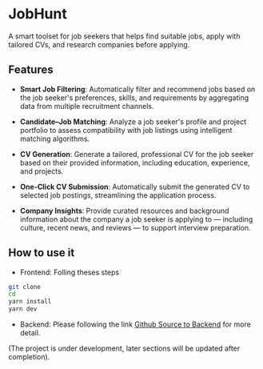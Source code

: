 # JobHunt
A smart toolset for job seekers that helps find suitable jobs, apply with tailored CVs, and research companies before applying.

## Features
- **Smart Job Filtering**: Automatically filter and recommend jobs based on the job seeker's preferences, skills, and requirements by aggregating data from multiple recruitment channels.

- **Candidate–Job Matching**: Analyze a job seeker's profile and project portfolio to assess compatibility with job listings using intelligent matching algorithms.

- **CV Generation**: Generate a tailored, professional CV for the job seeker based on their provided information, including education, experience, and projects.

- **One-Click CV Submission**: Automatically submit the generated CV to selected job postings, streamlining the application process.

- **Company Insights**: Provide curated resources and background information about the company a job seeker is applying to — including culture, recent news, and reviews — to support interview preparation.

## How to use it
- Frontend: Folling theses steps
```bash
git clone
cd 
yarn install
yarn dev
```
- Backend: Please following the link [Github Source to Backend]() for more detail.

(The project is under development, later sections will be updated after completion).

